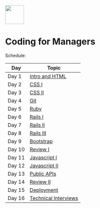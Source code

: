 # <img src="https://cloud.githubusercontent.com/assets/8397980/19818474/bd21af4c-9d04-11e6-8df6-1ed154718dce.png" height="60">

# Coding for Managers

Schedule:

| Day | Topic |
|-----|------|
| Day 1 | [Intro and HTML](intro)
| Day 2 | [CSS I](css-1)
| Day 3 | [CSS II](css-2)
| Day 4 | [Git](git)
| Day 5 | [Ruby](ruby)
| Day 6 | [Rails I](rails-1)
| Day 7 | [Rails II](rails-2)
| Day 8 | [Rails III](rails-3)
| Day 9 | [Bootstrap](bootstrap)
| Day 10 | [Review I](review-1)
| Day 11 | [Javascript I](javascript-1)
| Day 12 | [Javascript II](javascript-2)
| Day 13 | [Public APIs](public-apis)
| Day 14 | [Review II](review-2)
| Day 15 | [Deployment](deployment)
| Day 16 | [Technical Interviews](technical-interviews)

